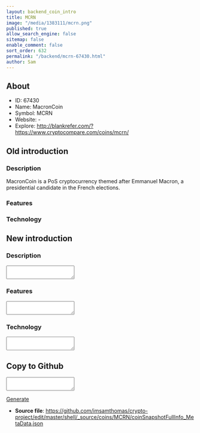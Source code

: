 ```yaml
---
layout: backend_coin_intro
title: MCRN
image: "/media/1383111/mcrn.png"
published: true
allow_search_engine: false
sitemap: false
enable_comment: false
sort_order: 632
permalink: "/backend/mcrn-67430.html"
author: Sam
---
```


## About

- ID: 67430
- Name: MacronCoin
- Symbol: MCRN
- Website: -
- Explore: http://blankrefer.com/?https://www.cryptocompare.com/coins/mcrn/


## Old introduction

### Description

<p>MacronCoin is a PoS cryptocurrency themed after <span>Emmanuel Macron, a presidential candidate in the French elections.</span></p>

### Features


### Technology




## New introduction


### Description
<textarea id="meta_description" name="description"></textarea>

### Features
<textarea id="meta_features" name="features"></textarea>

### Technology
<textarea id="meta_technology" name="technology"></textarea>


## Copy to Github

<textarea id="coinsnapshotfullinfo_metadata"></textarea>

<a href="#gen" onclick="generateMetaDatJson()">Generate</a>

- **Source file**: <a href="https://github.com/imsamthomas/crypto-project/edit/master/shell/_source/coins/MCRN/coinSnapshotFullInfo_MetaData.json">https://github.com/imsamthomas/crypto-project/edit/master/shell/_source/coins/MCRN/coinSnapshotFullInfo_MetaData.json</a>

